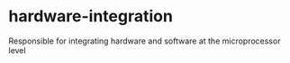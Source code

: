 # hardware-integration
Responsible for integrating hardware and software at the microprocessor level
